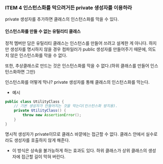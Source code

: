 ### ITEM 4 인스턴스화를 막으려거든 private 생성자를 이용하라

private 생성자를 추가하면 클래스의 인스턴스화를 막을 수 있다.

#### 인스턴스화를 만들 수 없는 유틸리티 클래스

정적 멤버만 담은 유틸리티 클래스는 인스턴스를 만들어 쓰려고 설계한 게 아니다. 하지만 생성자를 명시하지 않을 경우 컴파일러가 public 생성자를 만들어주기 때문에, 의도치 않은 인스턴스화를 막을 수 없다.

또한, 추상클래스로 만드는 것은 인스턴스화를 막을 수 없다.(하위 클래스를 만들어 인스턴스화하면 그만)

인스턴스화를 어떻게 막나? private 생성자를 통해 클래스의 인스턴스화를 막는다.

- 예시
```java
public class UtilityClass {
    // 기본 생성자가 만들어지는 것을 막는다(인스턴스화 방지용).
    private UtilityClass() {
        throw new AssertionError();
    }
}
```
명시적 생성자가 private이므로 클래스 바깥에는 접근할 수 없다. 클래스 안에서 실수로라도 생성자를 호출하지 않게 해준다. 
- 이 방식은 상속을 불가능하게 하는 효과도 있다. 하위 클래스가 상위 클래스의 생성자에 접근할 길이 막혀 버린다.
